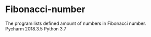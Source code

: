 # Fibonacci-number
The program lists defined amount of numbers in Fibonacci number. 
Pycharm 2018.3.5
Python 3.7

